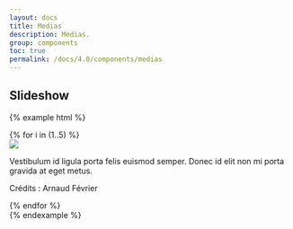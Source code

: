```yaml
---
layout: docs
title: Medias
description: Medias.
group: components
toc: true
permalink: /docs/4.0/components/medias
---
```


## Slideshow

{% example html %}
<div class="swiper slideshow" data-component="slideshow">
  <div class="swiper-container" data-role="container">
    <!-- Additional required wrapper -->
    <div class="swiper-wrapper">
      {% for i in (1..5) %}
      <div class="swiper-slide">
        <img class="w-100 mb-4 rounded" src="https://dummyimage.com/656x394/000/fff" />
        <p class="mb-2">Vestibulum id ligula porta felis euismod semper. Donec id elit non mi porta gravida at eget metus.</p>
        <p class="mb-0 text-xs">Crédits : Arnaud Février</p>
      </div>
      {% endfor %}     
    </div>
  </div>
  <div class="swiper-pagination mt-3 mt-md-4 text-primary" data-role="pagination"></div>
  <div class="swiper-buttons">
    <div class="swiper-button-prev" data-role="button-prev"><i class="icons-arrow-prev icon-size-x75"></i></div>
    <div class="swiper-button-next" data-role="button-next"><i class="icons-arrow-next icon-size-x75"></i></div>
  </div>
</div>
{% endexample %}